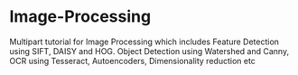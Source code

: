 # Image-Processing
Multipart tutorial for Image Processing which includes Feature Detection using SIFT, DAISY and HOG. Object Detection using Watershed and Canny, OCR using Tesseract, Autoencoders, Dimensionality reduction etc

